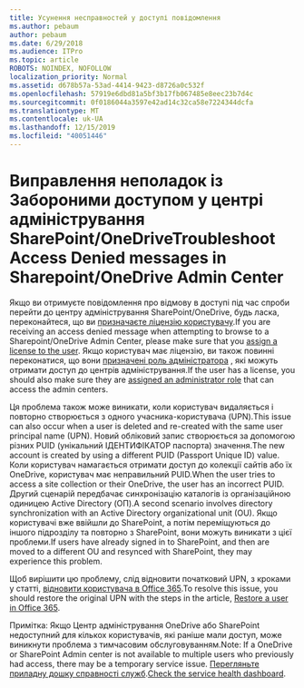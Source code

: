 ```yaml
---
title: Усунення несправностей у доступі повідомлення
ms.author: pebaum
author: pebaum
ms.date: 6/29/2018
ms.audience: ITPro
ms.topic: article
ROBOTS: NOINDEX, NOFOLLOW
localization_priority: Normal
ms.assetid: d678b57a-53ad-4414-9423-d8726a0c532f
ms.openlocfilehash: 57919e6dbd81a5bf3b17fb067485e8eec23b7d4c
ms.sourcegitcommit: 0f0186044a3597e42ad14c32ca58e7224344dcfa
ms.translationtype: MT
ms.contentlocale: uk-UA
ms.lasthandoff: 12/15/2019
ms.locfileid: "40051446"
---
```

# <a name="troubleshoot-access-denied-messages-in-sharepointonedrive-admin-center"></a><span data-ttu-id="97e77-102">Виправлення неполадок із Забороними доступом у центрі адміністрування SharePoint/OneDrive</span><span class="sxs-lookup"><span data-stu-id="97e77-102">Troubleshoot Access Denied messages in Sharepoint/OneDrive Admin Center</span></span>

<span data-ttu-id="97e77-103">Якщо ви отримуєте повідомлення про відмову в доступі під час спроби перейти до центру адміністрування SharePoint/OneDrive, будь ласка, переконайтеся, що ви [призначаєте ліцензію користувачу](https://docs.microsoft.com/office365/admin/subscriptions-and-billing/assign-licenses-to-users?view=o365-worldwide&amp;tabs=One).</span><span class="sxs-lookup"><span data-stu-id="97e77-103">If you are receiving an access denied message when attempting to browse to a Sharepoint/OneDrive Admin Center, please make sure that you [assign a license to the user](https://docs.microsoft.com/office365/admin/subscriptions-and-billing/assign-licenses-to-users?view=o365-worldwide&amp;tabs=One).</span></span> <span data-ttu-id="97e77-104">Якщо користувач має ліцензію, ви також повинні переконатися, що вони [призначені роль адміністратора](https://docs.microsoft.com/office365/admin/add-users/about-admin-roles?view=o365-worldwide) , які можуть отримати доступ до центрів адміністрування.</span><span class="sxs-lookup"><span data-stu-id="97e77-104">If the user has a license, you should also make sure they are [assigned an administrator role](https://docs.microsoft.com/office365/admin/add-users/about-admin-roles?view=o365-worldwide) that can access the admin centers.</span></span>

<span data-ttu-id="97e77-105">Ця проблема також може виникати, коли користувач видаляється і повторно створюється з одного учасника-користувача (UPN).</span><span class="sxs-lookup"><span data-stu-id="97e77-105">This issue can also occur when a user is deleted and re-created with the same user principal name (UPN).</span></span> <span data-ttu-id="97e77-106">Новий обліковий запис створюється за допомогою різних PUID (унікальний ІДЕНТИФІКАТОР паспорта) значення.</span><span class="sxs-lookup"><span data-stu-id="97e77-106">The new account is created by using a different PUID (Passport Unique ID) value.</span></span> <span data-ttu-id="97e77-107">Коли користувач намагається отримати доступ до колекції сайтів або їх OneDrive, користувач має неправильний PUID.</span><span class="sxs-lookup"><span data-stu-id="97e77-107">When the user tries to access a site collection or their OneDrive, the user has an incorrect PUID.</span></span> <span data-ttu-id="97e77-108">Другий сценарій передбачає синхронізацію каталогів із організаційною одиницею Active Directory (ОП).</span><span class="sxs-lookup"><span data-stu-id="97e77-108">A second scenario involves directory synchronization with an Active Directory organizational unit (OU).</span></span> <span data-ttu-id="97e77-109">Якщо користувачі вже ввійшли до SharePoint, а потім переміщуються до іншого підрозділу та повторно з SharePoint, вони можуть виникати з цієї проблеми.</span><span class="sxs-lookup"><span data-stu-id="97e77-109">If users have already signed in to SharePoint, and then are moved to a different OU and resynced with SharePoint, they may experience this problem.</span></span>

<span data-ttu-id="97e77-110">Щоб вирішити цю проблему, слід відновити початковий UPN, з кроками у статті, [відновити користувача в Office 365](https://docs.microsoft.com/office365/admin/add-users/restore-user?view=o365-worldwide).</span><span class="sxs-lookup"><span data-stu-id="97e77-110">To resolve this issue, you should restore the original UPN with the steps in the article, [Restore a user in Office 365](https://docs.microsoft.com/office365/admin/add-users/restore-user?view=o365-worldwide).</span></span>

<span data-ttu-id="97e77-111">Примітка: Якщо Центр адміністрування OneDrive або SharePoint недоступний для кількох користувачів, які раніше мали доступ, може виникнути проблема з тимчасовим обслуговуванням.</span><span class="sxs-lookup"><span data-stu-id="97e77-111">Note: If a OneDrive or SharePoint Admin center is not available to multiple users who previously had access, there may be a temporary service issue.</span></span>  <span data-ttu-id="97e77-112">[Перегляньте приладну дошку справності служб](https://portal.office.com/adminportal/home#/servicehealth).</span><span class="sxs-lookup"><span data-stu-id="97e77-112">[Check the service health dashboard](https://portal.office.com/adminportal/home#/servicehealth).</span></span>



